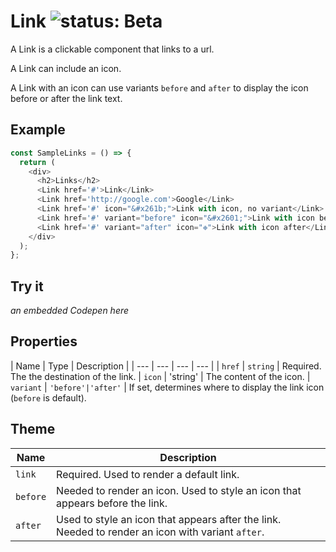 # Link ![status: Beta](https://img.shields.io/badge/status-beta-yellow.svg)

A Link is a clickable component that links to a url.

A Link can include an icon.

A Link with an icon can use variants `before` and `after` to display the icon before or after the link text.

## Example

```javascript
const SampleLinks = () => {
  return (
    <div>
      <h2>Links</h2>
      <Link href='#'>Link</Link>
      <Link href='http://google.com'>Google</Link>
      <Link href='#' icon="&#x261b;">Link with icon, no variant</Link>
      <Link href='#' variant="before" icon="&#x2601;">Link with icon before</Link>
      <Link href='#' variant="after" icon="❉">Link with icon after</Link>
    </div>
  );
};
```

## Try it
_an embedded Codepen here_

## Properties

| Name | Type | Description |
| --- | --- | --- | --- |
| `href` | `string` | Required. The the destination of the link.
| `icon` | 'string' | The content of the icon.
| `variant` | <code>'before'&#124;'after'</code> | If set, determines where to display the link icon (`before` is default).

## Theme

| Name | Description |
| ---  | ----------- |
| `link` | Required. Used to render a default link. |
| `before` | Needed to render an icon. Used to style an icon that appears before the link. |
| `after` | Used to style an icon that appears after the link. Needed to render an icon with variant `after`.|
